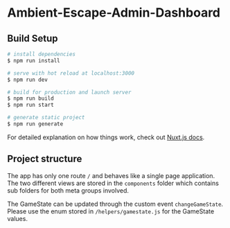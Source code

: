 # Ambient-Escape-Admin-Dashboard

## Build Setup

``` bash
# install dependencies
$ npm run install

# serve with hot reload at localhost:3000
$ npm run dev

# build for production and launch server
$ npm run build
$ npm run start

# generate static project
$ npm run generate
```

For detailed explanation on how things work, check out [Nuxt.js docs](https://nuxtjs.org).

## Project structure
The app has only one route `/` and behaves like a single page application. The two different views are stored in the `components` folder which contains sub folders for both meta groups involved.

The GameState can be updated through the custom event `changeGameState`. Please use the enum stored in `/helpers/gamestate.js` for the GameState values. 
